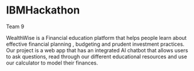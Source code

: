 # IBMHackathon
Team 9

WealthWise is a Financial education platform that helps people learn about effective financial planning , budgeting and prudent investment practices. Our project is a web app that has an integrated AI chatbot that allows users to ask questions, read through our different educational resources and use our calculator to model their finances.
